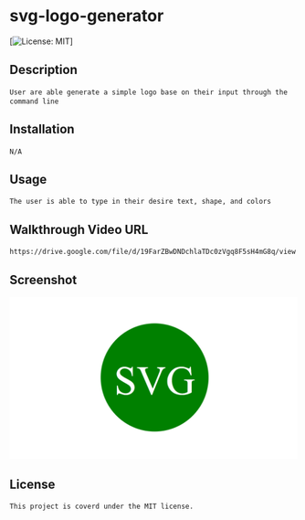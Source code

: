 # svg-logo-generator

[![License: MIT](https://img.shields.io/badge/License-MIT-yellow.svg)]

## Description

    User are able generate a simple logo base on their input through the command line

## Installation

    N/A

## Usage 
 
    The user is able to type in their desire text, shape, and colors

## Walkthrough Video URL

    https://drive.google.com/file/d/19FarZBwDNDchlaTDc0zVgq8F5sH4mG8q/view

## Screenshot

![svg-logo-generator](./image/10-oop-homework-demo.png)

## License

    This project is coverd under the MIT license.